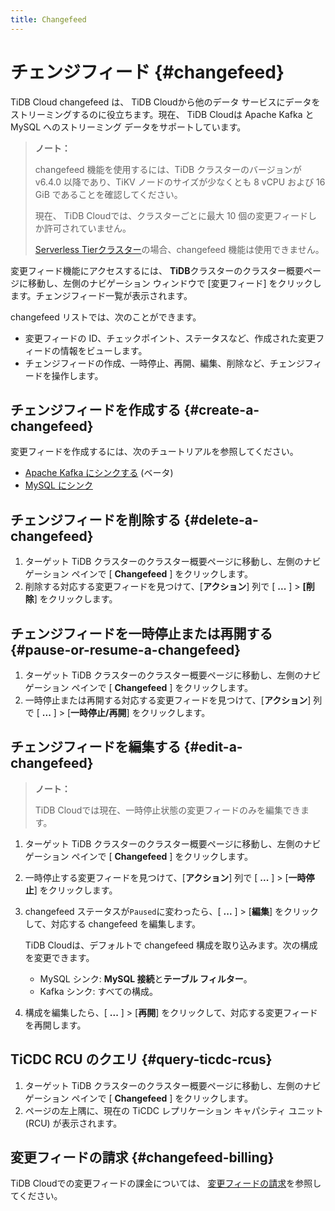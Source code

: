```yaml
---
title: Changefeed
---
```


# チェンジフィード {#changefeed}

TiDB Cloud changefeed は、 TiDB Cloudから他のデータ サービスにデータをストリーミングするのに役立ちます。現在、 TiDB Cloudは Apache Kafka と MySQL へのストリーミング データをサポートしています。

> **ノート：**
>
> changefeed 機能を使用するには、TiDB クラスターのバージョンが v6.4.0 以降であり、TiKV ノードのサイズが少なくとも 8 vCPU および 16 GiB であることを確認してください。
>
> 現在、 TiDB Cloudでは、クラスターごとに最大 10 個の変更フィードしか許可されていません。
>
> [Serverless Tierクラスター](/tidb-cloud/select-cluster-tier.md#serverless-tier-beta)の場合、changefeed 機能は使用できません。

変更フィード機能にアクセスするには、 **TiDB**クラスターのクラスター概要ページに移動し、左側のナビゲーション ウィンドウで [変更フィード] をクリックします。チェンジフィード一覧が表示されます。

changefeed リストでは、次のことができます。

-   変更フィードの ID、チェックポイント、ステータスなど、作成された変更フィードの情報をビューします。
-   チェンジフィードの作成、一時停止、再開、編集、削除など、チェンジフィードを操作します。

## チェンジフィードを作成する {#create-a-changefeed}

変更フィードを作成するには、次のチュートリアルを参照してください。

-   [Apache Kafka にシンクする](/tidb-cloud/changefeed-sink-to-apache-kafka.md) (ベータ)
-   [MySQL にシンク](/tidb-cloud/changefeed-sink-to-mysql.md)

## チェンジフィードを削除する {#delete-a-changefeed}

1.  ターゲット TiDB クラスターのクラスター概要ページに移動し、左側のナビゲーション ペインで [ **Changefeed** ] をクリックします。
2.  削除する対応する変更フィードを見つけて、[**アクション**] 列で [ <strong>...</strong> ] &gt; <strong>[削除</strong>] をクリックします。

## チェンジフィードを一時停止または再開する {#pause-or-resume-a-changefeed}

1.  ターゲット TiDB クラスターのクラスター概要ページに移動し、左側のナビゲーション ペインで [ **Changefeed** ] をクリックします。
2.  一時停止または再開する対応する変更フィードを見つけて、[**アクション**] 列で [ <strong>...</strong> ] &gt; [<strong>一時停止/再開</strong>] をクリックします。

## チェンジフィードを編集する {#edit-a-changefeed}

> **ノート：**
>
> TiDB Cloudでは現在、一時停止状態の変更フィードのみを編集できます。

1.  ターゲット TiDB クラスターのクラスター概要ページに移動し、左側のナビゲーション ペインで [ **Changefeed** ] をクリックします。

2.  一時停止する変更フィードを見つけて、[**アクション**] 列で [ <strong>...</strong> ] &gt; [<strong>一時停止</strong>] をクリックします。

3.  changefeed ステータスが`Paused`に変わったら、[ **...** ] &gt; [<strong>編集</strong>] をクリックして、対応する changefeed を編集します。

    TiDB Cloudは、デフォルトで changefeed 構成を取り込みます。次の構成を変更できます。

    -   MySQL シンク: **MySQL 接続**と<strong>テーブル フィルター</strong>。
    -   Kafka シンク: すべての構成。

4.  構成を編集したら、[ **...** ] &gt; [<strong>再開</strong>] をクリックして、対応する変更フィードを再開します。

## TiCDC RCU のクエリ {#query-ticdc-rcus}

1.  ターゲット TiDB クラスターのクラスター概要ページに移動し、左側のナビゲーション ペインで [ **Changefeed** ] をクリックします。
2.  ページの左上隅に、現在の TiCDC レプリケーション キャパシティ ユニット (RCU) が表示されます。

## 変更フィードの請求 {#changefeed-billing}

TiDB Cloudでの変更フィードの課金については、 [変更フィードの請求](/tidb-cloud/tidb-cloud-billing-ticdc-rcu.md)を参照してください。

